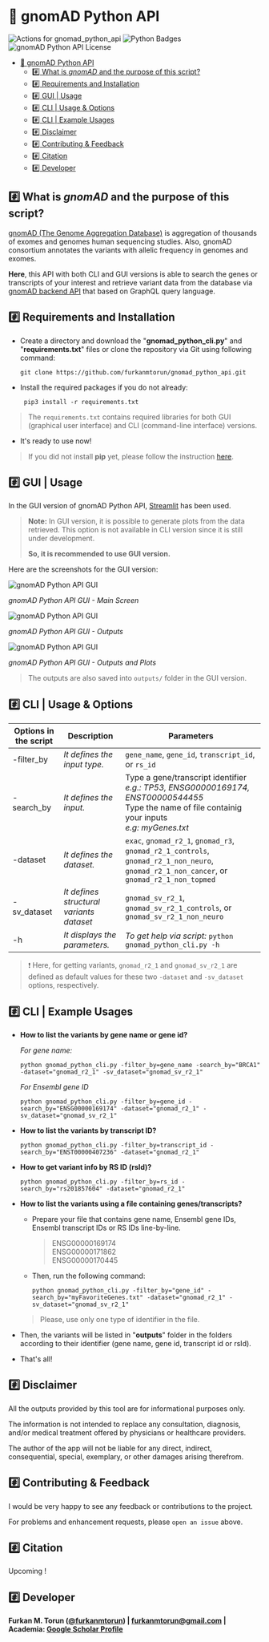 # 🧬 gnomAD Python API

![Actions for gnomad_python_api](https://github.com/furkanmtorun/gnomad_python_api/workflows/Actions%20for%20gnomad_python_api/badge.svg)
![Python Badges](https://img.shields.io/badge/Tested_with_Python-3.6%20%7C%203.7%20%7C%203.8-blue)
![gnomAD Python API License](https://img.shields.io/badge/License-%20GPL--3.0-green)

- [🧬 gnomAD Python API](#-gnomad-python-api)
  - [:hash: What is *gnomAD* and the purpose of this script?](#hash-what-is-gnomad-and-the-purpose-of-this-script)
  - [:hash: Requirements and Installation](#hash-requirements-and-installation)
  - [:hash: GUI | Usage](#hash-gui--usage)
  - [:hash: CLI | Usage & Options](#hash-cli--usage--options)
  - [:hash: CLI | Example Usages](#hash-cli--example-usages)
  - [:hash: Disclaimer](#hash-disclaimer)
  - [:hash: Contributing & Feedback](#hash-contributing--feedback)
  - [:hash: Citation](#hash-citation)
  - [:hash: Developer](#hash-developer)

## :hash: What is *gnomAD* and the purpose of this script?
[gnomAD (The Genome Aggregation Database)](http://gnomad.broadinstitute.org/) is aggregation of thousands of exomes and genomes human sequencing studies. Also, gnomAD consortium annotates the variants with allelic frequency in genomes and exomes.

**Here**, this API with both CLI and GUI versions is able to search the genes or transcripts of your interest and retrieve variant data from the database via [gnomAD backend API](https://gnomad.broadinstitute.org/api) that based on GraphQL query language.

## :hash: Requirements and Installation
 - Create a directory and download the "**gnomad_python_cli.py**" and "**requirements.txt**" files or clone the repository via Git using following command:
 
 	`git clone https://github.com/furkanmtorun/gnomad_python_api.git`

 - Install the required packages if you do not already:
 
	` pip3 install -r requirements.txt`

  > The `requirements.txt` contains required libraries for both GUI (graphical user interface) and CLI (command-line interface) versions.

- It's ready to use now! 

> If you did not install **pip** yet, please follow the instruction [here](https://pip.pypa.io/en/stable/installing/).

## :hash: GUI | Usage

In the GUI version of gnomAD Python API, [Streamlit](https://www.streamlit.io/) has been used.

> **Note:** In GUI version, it is possible to generate plots from the data retrieved. 
> This option is not available in CLI version since it is still under development. 
>
> **So, it is recommended to use GUI version.**

Here are the screenshots for the GUI version:

![gnomAD Python API GUI](img/main_screen.png)

_gnomAD Python API GUI - Main Screen_

![gnomAD Python API GUI](img/results.png)

_gnomAD Python API GUI - Outputs_

![gnomAD Python API GUI](img/results_2.png)

_gnomAD Python API GUI - Outputs and Plots_

> The outputs are also saved into `outputs/` folder in the GUI version. 

## :hash: CLI | Usage & Options
| Options in the script | Description | Parameters |
|--|--|--|
| -filter_by | *It defines the input type.* |`gene_name`, `gene_id`, `transcript_id`, or  `rs_id` |
| -search_by | *It defines the input.* | Type a gene/transcript identifier <br> *e.g.: TP53, ENSG00000169174, ENST00000544455* <br> Type the name of file containig your inputs <br> *e.g: myGenes.txt*
| -dataset | *It defines the dataset.* | `exac`, `gnomad_r2_1`, `gnomad_r3`, `gnomad_r2_1_controls`, `gnomad_r2_1_non_neuro`, `gnomad_r2_1_non_cancer`, or `gnomad_r2_1_non_topmed`
| -sv_dataset | *It defines structural variants dataset* | `gnomad_sv_r2_1`, `gnomad_sv_r2_1_controls`, or `gnomad_sv_r2_1_non_neuro`
| -h | *It displays the parameters.* | *To get help via script:* `python gnomad_python_cli.py -h`


> ❗ Here, for getting variants, `gnomad_r2_1` and `gnomad_sv_r2_1` are defined as default values for these two `-dataset` and `-sv_dataset` options, respectively.
> 

## :hash: CLI | Example Usages
- **How to list the variants by gene name or gene id?**

  *For gene name:*

  `python gnomad_python_cli.py -filter_by=gene_name -search_by="BRCA1" -dataset="gnomad_r2_1" -sv_dataset="gnomad_sv_r2_1"`

  *For Ensembl gene ID* 

  `python gnomad_python_cli.py -filter_by=gene_id -search_by="ENSG00000169174" -dataset="gnomad_r2_1" -sv_dataset="gnomad_sv_r2_1"`

- **How to list the variants by transcript ID?**

  `python gnomad_python_cli.py -filter_by=transcript_id -search_by="ENST00000407236" -dataset="gnomad_r2_1"`

- **How to get variant info by RS ID (rsId)?**
  
  `python gnomad_python_cli.py -filter_by=rs_id -search_by="rs201857604" -dataset="gnomad_r2_1"`

- **How to list the variants using a file containing genes/transcripts?**

  - Prepare your file that contains gene name, Ensembl gene IDs, Ensembl transcript IDs or RS IDs line-by-line. 
	> ENSG00000169174 <br> ENSG00000171862  <br> ENSG00000170445

  - Then, run the following command:
  
    `python gnomad_python_cli.py -filter_by="gene_id" -search_by="myFavoriteGenes.txt" -dataset="gnomad_r2_1" -sv_dataset="gnomad_sv_r2_1"`

  > Please, use only one type of identifier in the file.

- Then, the variants will be listed in "**outputs**" folder in the folders according to their identifier (gene name, gene id, transcript id or rsId).
  
-  That's all!

## :hash: Disclaimer
All the outputs provided by this tool are for informational purposes only. 

The information is not intended to replace any consultation, diagnosis, and/or medical treatment offered by physicians or healthcare providers.

The author of the app will not be liable for any direct, indirect, consequential, special, exemplary, or other damages arising therefrom.

## :hash: Contributing & Feedback
I would be very happy to see any feedback or contributions to the project.

For problems and enhancement requests, please `open an issue` above. 

## :hash: Citation
Upcoming !

## :hash: Developer
**Furkan M. Torun ([@furkanmtorun](http://github.com/furkanmtorun)) |  [furkanmtorun@gmail.com](mailto:furkanmtorun@gmail.com) |
Academia: [Google Scholar Profile](https://scholar.google.com/citations?user=d5ZyOZ4AAAAJ)**


